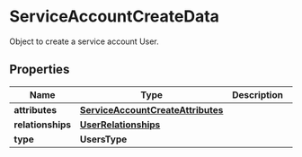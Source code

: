 # ServiceAccountCreateData

Object to create a service account User.

## Properties

| Name              | Type                                                                    | Description | Notes      |
| ----------------- | ----------------------------------------------------------------------- | ----------- | ---------- |
| **attributes**    | [**ServiceAccountCreateAttributes**](ServiceAccountCreateAttributes.md) |             |
| **relationships** | [**UserRelationships**](UserRelationships.md)                           |             | [optional] |
| **type**          | **UsersType**                                                           |             |
